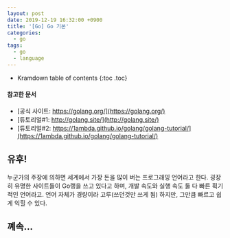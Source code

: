 ```yaml
---
layout: post
date: 2019-12-19 16:32:00 +0900
title: '[Go] Go 기본'
categories:
  - go
tags:
  - go
  - language
---
```


* Kramdown table of contents
{:toc .toc}

#### 참고한 문서

- [공식 사이트: https://golang.org/](https://golang.org/)
- [튜토리얼#1: http://golang.site/](http://golang.site/)
- [튜토리얼#2: https://1ambda.github.io/golang/golang-tutorial/](https://1ambda.github.io/golang/golang-tutorial/)

## 유후!

누군가의 주장에 의하면 세계에서 가장 돈을 많이 버는 프로그래밍 언어라고 한다. 굉장히 유명한 사이트들이 Go랭을 쓰고 있다고 하며, 개발 속도와 실행 속도 둘 다 빠른 획기적인 언어라고. 언어 자체가 경량이라 고루(쓰던것만 쓰게 됨) 하지만, 그만큼 빠르고 쉽게 익힐 수 있다.

## 꼐속...
